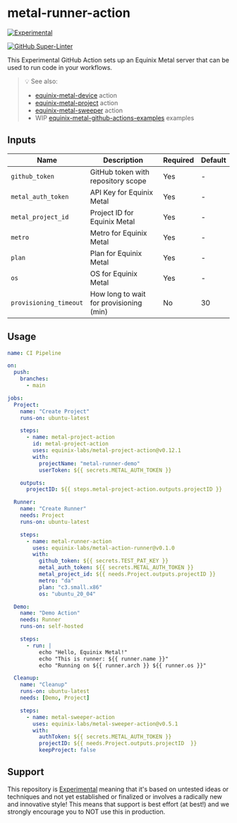 # metal-runner-action

[![Experimental](https://img.shields.io/badge/Stability-Experimental-red.svg)](https://github.com/equinix-labs/equinix-labs/blob/main/experimental-statement.md#experimental-statement)

[![GitHub Super-Linter](https://github.com/equinix-labs/metal-action-runner/actions/workflows/superlinter.yml/badge.svg)](https://github.com/marketplace/actions/super-linter)

This Experimental GitHub Action sets up an Equinix Metal server that can be used to run code in your workflows.

> :bulb: See also:
>
> - [equinix-metal-device](https://github.com/equinix-labs/metal-device-action) action
> - [equinix-metal-project](https://github.com/equinix-labs/metal-project-action) action
> - [equinix-metal-sweeper](https://github.com/equinix-labs/metal-sweeper-action) action
> - WIP [equinix-metal-github-actions-examples](https://github.com/equinix-labs/metal-actions-example) examples

## Inputs

| Name                   | Description                             | Required | Default |
| ---------------------- | --------------------------------------- | -------- | ------- |
| `github_token`         | GitHub token with repository scope      | Yes      | -       |
| `metal_auth_token`     | API Key for Equinix Metal               | Yes      | -       |
| `metal_project_id`     | Project ID for Equinix Metal            | Yes      | -       |
| `metro`                | Metro for Equinix Metal                 | Yes      | -       |
| `plan`                 | Plan for Equinix Metal                  | Yes      | -       |
| `os`                   | OS for Equinix Metal                    | Yes      | -       |
| `provisioning_timeout` | How long to wait for provisioning (min) | No       | 30      |

## Usage

```yaml
name: CI Pipeline

on:
  push:
    branches:
      - main

jobs:
  Project:
    name: "Create Project"
    runs-on: ubuntu-latest

    steps:
      - name: metal-project-action
        id: metal-project-action
        uses: equinix-labs/metal-project-action@v0.12.1
        with:
          projectName: "metal-runner-demo"
          userToken: ${{ secrets.METAL_AUTH_TOKEN }}

    outputs:
      projectID: ${{ steps.metal-project-action.outputs.projectID }}

  Runner:
    name: "Create Runner"
    needs: Project
    runs-on: ubuntu-latest

    steps:
      - name: metal-runner-action
        uses: equinix-labs/metal-action-runner@v0.1.0
        with:
          github_token: ${{ secrets.TEST_PAT_KEY }}
          metal_auth_token: ${{ secrets.METAL_AUTH_TOKEN }}
          metal_project_id: ${{ needs.Project.outputs.projectID }}
          metro: "da"
          plan: "c3.small.x86"
          os: "ubuntu_20_04"

  Demo:
    name: "Demo Action"
    needs: Runner
    runs-on: self-hosted

    steps:
      - run: |
          echo "Hello, Equinix Metal!"
          echo "This is runner: ${{ runner.name }}"
          echo "Running on ${{ runner.arch }} ${{ runner.os }}"

  Cleanup:
    name: "Cleanup"
    runs-on: ubuntu-latest
    needs: [Demo, Project]

    steps:
      - name: metal-sweeper-action
        uses: equinix-labs/metal-sweeper-action@v0.5.1
        with:
          authToken: ${{ secrets.METAL_AUTH_TOKEN }}
          projectID: ${{ needs.Project.outputs.projectID  }}
          keepProject: false
```

## Support

This repository is [Experimental](https://github.com/equinix-labs/equinix-labs/blob/main/experimental-statement.md) meaning that it's based on untested ideas or techniques and not yet established or finalized or involves a radically new and innovative style! This means that support is best effort (at best!) and we strongly encourage you to NOT use this in production.
